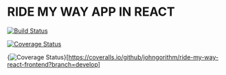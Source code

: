 # RIDE MY WAY APP IN REACT

[![Build Status](https://travis-ci.org/johngorithm/ride-my-way-react-frontend.svg?branch=develop)](https://travis-ci.org/johngorithm/ride-my-way-react-frontend) 

<a href='https://coveralls.io/github/johngorithm/ride-my-way-react-frontend?branch=develop&service=github'><img src='https://coveralls.io/repos/github/johngorithm/ride-my-way-react-frontend/badge.svg?branch=develop&service=github' alt='Coverage Status' /></a>

{<img src="https://coveralls.io/repos/github/johngorithm/ride-my-way-react-frontend/badge.svg?branch=develop" alt="Coverage Status" />}[https://coveralls.io/github/johngorithm/ride-my-way-react-frontend?branch=develop]


